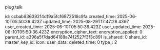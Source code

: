 plug talk

id: ccbab63639214df9a5fc16873518c9fa
created_time: 2025-06-10T05:50:36.423Z
updated_time: 2025-08-29T17:47:28.436Z
user_created_time: 2025-06-10T05:50:36.423Z
user_updated_time: 2025-06-10T05:50:36.423Z
encryption_cipher_text: 
encryption_applied: 0
parent_id: a396a5f7dad64188a74f2527f3f3c891
is_shared: 0
share_id: 
master_key_id: 
icon: 
user_data: 
deleted_time: 0
type_: 2